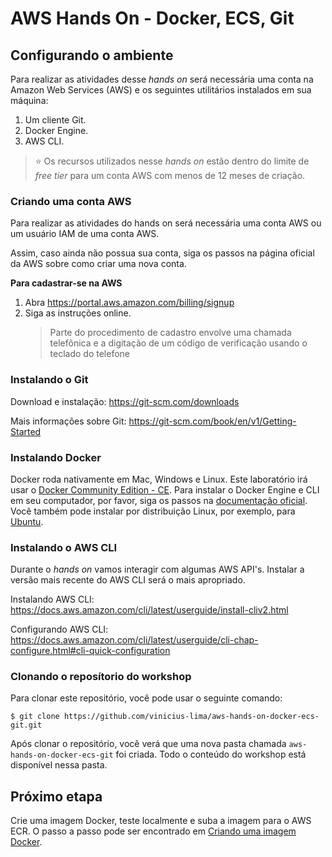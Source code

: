 # AWS Hands On - Docker, ECS, Git

## Configurando o ambiente

Para realizar as atividades desse _hands on_ será necessária uma conta na Amazon Web Services (AWS) e os seguintes utilitários instalados em sua máquina:

1. Um cliente Git.
2. Docker Engine.
3. AWS CLI.

> :star: Os recursos utilizados nesse _hands on_ estão dentro do limite de _free tier_ para um conta AWS com menos de 12 meses de criação.

### Criando uma conta AWS

Para realizar as atividades do hands on será necessária uma conta AWS ou um usuário IAM de uma conta AWS.

Assim, caso ainda não possua sua conta, siga os passos na página oficial da AWS sobre como criar uma nova conta.

**Para cadastrar-se na AWS**

1. Abra https://portal.aws.amazon.com/billing/signup
2. Siga as instruções online.
   > Parte do procedimento de cadastro envolve uma chamada telefônica e a digitação de um código de verificação usando o teclado do telefone

### Instalando o Git

Download e instalação: https://git-scm.com/downloads

Mais informações sobre Git: https://git-scm.com/book/en/v1/Getting-Started

### Instalando Docker

Docker roda nativamente em Mac, Windows e Linux.
Este laboratório irá usar o [Docker Community Edition - CE](https://www.docker.com/products/container-runtime).
Para instalar o Docker Engine e CLI em seu computador, por favor, siga os passos na [documentação oficial](https://docs.docker.com/engine/install/).
Você também pode instalar por distribuição Linux, por exemplo, para [Ubuntu](https://docs.docker.com/engine/install/ubuntu/).

### Instalando o AWS CLI

Durante o _hands on_ vamos interagir com algumas AWS API's.
Instalar a versão mais recente do AWS CLI será o mais apropriado.

Instalando AWS CLI: https://docs.aws.amazon.com/cli/latest/userguide/install-cliv2.html

Configurando AWS CLI: https://docs.aws.amazon.com/cli/latest/userguide/cli-chap-configure.html#cli-quick-configuration

### Clonando o reposítorio do workshop

Para clonar este repositório, você pode usar o seguinte comando:

```
$ git clone https://github.com/vinicius-lima/aws-hands-on-docker-ecs-git.git
```

Após clonar o repositório, você verá que uma nova pasta chamada `aws-hands-on-docker-ecs-git` foi criada.
Todo o conteúdo do workshop está disponível nessa pasta.

## Próximo etapa

Crie uma imagem Docker, teste localmente e suba a imagem para o AWS ECR.
O passo a passo pode ser encontrado em [Criando uma imagem Docker](/CreatingDockerImage).

